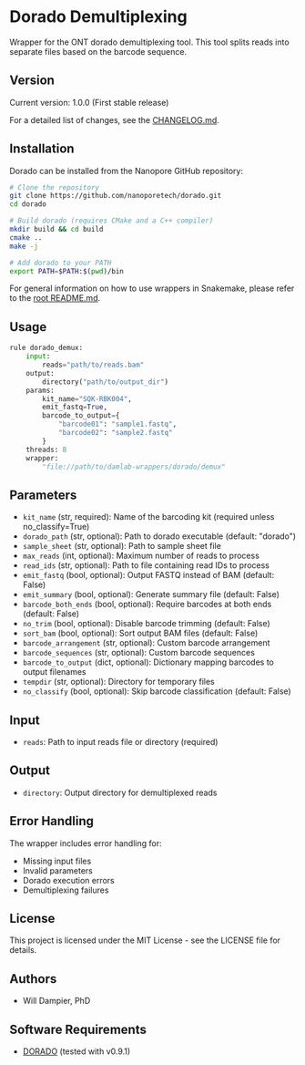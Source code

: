 # Dorado Demultiplexing

Wrapper for the ONT dorado demultiplexing tool.
This tool splits reads into separate files based on the barcode sequence.

## Version

Current version: 1.0.0 (First stable release)

For a detailed list of changes, see the [CHANGELOG.md](CHANGELOG.md).

## Installation

Dorado can be installed from the Nanopore GitHub repository:

```bash
# Clone the repository
git clone https://github.com/nanoporetech/dorado.git
cd dorado

# Build dorado (requires CMake and a C++ compiler)
mkdir build && cd build
cmake ..
make -j

# Add dorado to your PATH
export PATH=$PATH:$(pwd)/bin
```

For general information on how to use wrappers in Snakemake, please refer to the [root README.md](../../../README.md).

## Usage

```python
rule dorado_demux:
    input:
        reads="path/to/reads.bam"
    output:
        directory("path/to/output_dir")
    params:
        kit_name="SQK-RBK004",
        emit_fastq=True,
        barcode_to_output={
            "barcode01": "sample1.fastq",
            "barcode02": "sample2.fastq"
        }
    threads: 8
    wrapper:
        "file://path/to/damlab-wrappers/dorado/demux"
```

## Parameters

- `kit_name` (str, required): Name of the barcoding kit (required unless no_classify=True)
- `dorado_path` (str, optional): Path to dorado executable (default: "dorado")
- `sample_sheet` (str, optional): Path to sample sheet file
- `max_reads` (int, optional): Maximum number of reads to process
- `read_ids` (str, optional): Path to file containing read IDs to process
- `emit_fastq` (bool, optional): Output FASTQ instead of BAM (default: False)
- `emit_summary` (bool, optional): Generate summary file (default: False)
- `barcode_both_ends` (bool, optional): Require barcodes at both ends (default: False)
- `no_trim` (bool, optional): Disable barcode trimming (default: False)
- `sort_bam` (bool, optional): Sort output BAM files (default: False)
- `barcode_arrangement` (str, optional): Custom barcode arrangement
- `barcode_sequences` (str, optional): Custom barcode sequences
- `barcode_to_output` (dict, optional): Dictionary mapping barcodes to output filenames
- `tempdir` (str, optional): Directory for temporary files
- `no_classify` (bool, optional): Skip barcode classification (default: False)

## Input
* `reads`: Path to input reads file or directory (required)

## Output
* `directory`: Output directory for demultiplexed reads

## Error Handling

The wrapper includes error handling for:
- Missing input files
- Invalid parameters
- Dorado execution errors
- Demultiplexing failures

## License

This project is licensed under the MIT License - see the LICENSE file for details.

## Authors
* Will Dampier, PhD

## Software Requirements
* [DORADO](https://github.com/nanoporetech/dorado) (tested with v0.9.1)